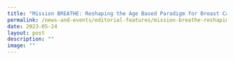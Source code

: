 ```yaml
---
title: "Mission BREATHE: Reshaping the Age Based Paradigm for Breast Cancer Screening"
permalink: /news-and-events/editorial-features/mission-breathe-reshaping-the-age-based-paradigm-for-breast/
date: 2023-05-24
layout: post
description: ""
image: ""
---
```

